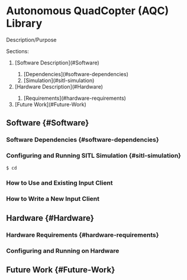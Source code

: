 # Autonomous QuadCopter (AQC) Library

Description/Purpose

Sections:
<ol>
  <li>[Software Description](#Software)</li>
    <ol>
      <li>[Dependencies](#software-dependencies)</li>
      <li>[Simulation](#sitl-simulation)</li>
    </ol>
  <li>[Hardware Description](#Hardware)</li>
    <ol>
      <li>[Requirements](#hardware-requirements)</li>
    </ol>
  <li>[Future Work](#Future-Work)</li>
</ol>

## Software {#Software}

### Software Dependencies {#software-dependencies}


### Configuring and Running SITL Simulation {#sitl-simulation}

```bash
$ cd
```

### How to Use and Existing Input Client


### How to Write a New Input Client


## Hardware {#Hardware}


### Hardware Requirements {#hardware-requirements}


### Configuring and Running on Hardware 


## Future Work {#Future-Work}
